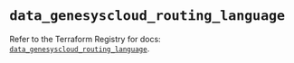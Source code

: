 # `data_genesyscloud_routing_language`

Refer to the Terraform Registry for docs: [`data_genesyscloud_routing_language`](https://registry.terraform.io/providers/mypurecloud/genesyscloud/1.70.0/docs/data-sources/routing_language).
